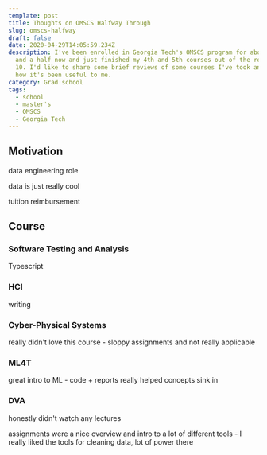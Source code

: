 ```yaml
---
template: post
title: Thoughts on OMSCS Halfway Through
slug: omscs-halfway
draft: false
date: 2020-04-29T14:05:59.234Z
description: I've been enrolled in Georgia Tech's OMSCS program for about a year
  and a half now and just finished my 4th and 5th courses out of the required
  10. I'd like to share some brief reviews of some courses I've took and share
  how it's been useful to me.
category: Grad school
tags:
  - school
  - master's
  - OMSCS
  - Georgia Tech
---
```

## Motivation

data engineering role

data is just really cool

tuition reimbursement

## Course

### Software Testing and Analysis

Typescript

### HCI

writing

### Cyber-Physical Systems

really didn't love this course - sloppy assignments and not really applicable

### ML4T

great intro to ML - code + reports really helped concepts sink in

### DVA

honestly didn't watch any lectures

assignments were a nice overview and intro to a lot of different tools - I really liked the tools for cleaning data, lot of power there